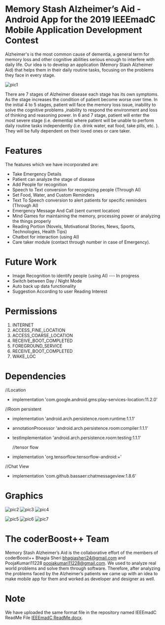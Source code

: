 # Memory Stash Alzheimer’s Aid - Android App for the 2019 IEEEmadC Mobile Application Development Contest

Alzheimer's is the most common cause of dementia, a general term for memory loss and other cognitive abilities serious enough to interfere with daily life. Our idea is to develop an application (Memory Stash Alzheimer Aid) that helps them in their daily routine tasks, focusing on the problems they face in every stage.

![pic1](https://user-images.githubusercontent.com/38161609/69905184-14b9c400-13d2-11ea-8f8f-bbdc34631f25.jpg)

There are 7 stages of Alzheimer disease each stage has its own symptoms. As the stage increases the condition of patient become worse over time. In the initial 4 to  5 stages, patient will face the memory loss issue, inability to solve the cognitive problems ,inability to respond the environment and loss of thinking and reasoning power. In 6 and 7 stage, patient will enter the most severe stage (i.e. dementia) where patient will be unable to perform daily routine tasks independently (i.e. drink water, eat food, take pills, etc. ). They will be fully dependent on their loved ones  or care taker.

# Features

The features which we have incorporated are:
- Take Emergency Details
- Patient can analyze the stage of disease
- Add People for recognition
- Speech to Text conversion for recognizing people (Through AI)
- Set Food, Water, and Custom Reminders
- Text To Speech conversion to alert patients for specific reminders (Through AI)
- Emergency Message And Call (sent current location)
- Mind Games for maintaining the memory, processing power or analyzing the things properly
- Reading Portion (Novels, Motivational Stories, News, Sports, Technologies, Health Tips)
- Chatbot for interaction (using AI)
- Care taker module (contact through number in case of Emergency). 

# Future Work
- Image Recognition to identify people (using AI) --- In progress
- Switch between Day / Night Mode 
- Auto back up data functionality
- Suggestion According to user Reading Interest 

# Permissions
1.	INTERNET
2.	ACCESS_FINE_LOCATION 
3.	ACCESS_COARSE_LOCATION 
4.	RECEIVE_BOOT_COMPLETED
5.	FOREGROUND_SERVICE
6.	RECEIVE_BOOT_COMPLETED
7.	WAKE_LOC

# Dependencies
//Location
- implementation 'com.google.android.gms:play-services-location:11.2.0' 

//Room persistent
- implementation 'android.arch.persistence.room:runtime:1.1.1'
- annotationProcessor 'android.arch.persistence.room:compiler:1.1.1'
- testImplementation 'android.arch.persistence.room:testing:1.1.1'

  //tensor flow
- implementation 'org.tensorflow:tensorflow-android:+'

//Chat View
- implementation 'com.github.bassaer:chatmessageview:1.8.6'


# Graphics
![pic2](https://user-images.githubusercontent.com/38161609/69905272-f6a09380-13d2-11ea-82b1-e26edd2e1296.jpg)
![pic3](https://user-images.githubusercontent.com/38161609/69905274-fb654780-13d2-11ea-8409-ee0e2277e33b.jpg)
![pic4](https://user-images.githubusercontent.com/38161609/69905276-fdc7a180-13d2-11ea-9cfb-9fc3bc574a35.jpg)

![pic5](https://user-images.githubusercontent.com/38161609/69905296-38c9d500-13d3-11ea-958f-43f3ac72d575.jpg)
![pic6](https://user-images.githubusercontent.com/38161609/69905294-38313e80-13d3-11ea-855c-b6b9bc40bbcd.jpg)
![pic7](https://user-images.githubusercontent.com/38161609/69905297-3a939880-13d3-11ea-843a-3252aa7e912b.jpg)

# The coderBoost++ Team
Memory Stash Alzheimer’s Aid is the collaborative effort of the members of coderBoost++ Bhagia Sheri [bhagiasheri24@gmail.com](url) and PoojaKumari11228 [poojakumari11228@gmail.com](url). We used to analyze real world problems and solve them through software. Therefore, after analyzing the problems faced by the Alzheimer’s patients we came up with an idea to make mobile app for them and worked as developer and designer as well.

# Note
We have uploaded the same format file in the repository named IEEEmadC ReadMe File [IEEEmadC ReadMe.docx](url).
